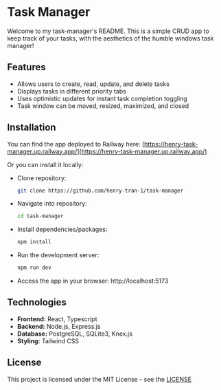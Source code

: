 # Task Manager

Welcome to my task-manager's README. This is a simple CRUD app to keep track of your tasks, with the aesthetics of the humble windows task manager!

## Features
- Allows users to create, read, update, and delete tasks
- Displays tasks in different priority tabs
- Uses optimistic updates for instant task completion toggling
- Task window can be moved, resized, maximized, and closed

## Installation

You can find the app deployed to Railway here:
[https://henry-task-manager.up.railway.app/](https://henry-task-manager.up.railway.app/)

Or you can install it locally:

- Clone repository:
  ```bash
  git clone https://github.com/henry-tran-1/task-manager
  ```
- Navigate into repository:
  ```bash
  cd task-manager
  ```
- Install dependencies/packages:
  ```bash
  npm install
  ```
- Run the development server:
  ```bash
  npm run dev
  ```
- Access the app in your browser:
  http://localhost:5173


## Technologies
- **Frontend:** React, Typescript
- **Backend:** Node.js, Express.js
- **Database:** PostgreSQL, SQLite3, Knex.js
- **Styling:** Tailwind CSS

## License
This project is licensed under the MIT License - see the [LICENSE]()